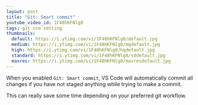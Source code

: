 ```yaml
---
layout: post
title: "Git: Smart commit"
youtube_video_id: 1F48hKFNlg8
tags: git scm setting
thumbnails:
  default: https://i.ytimg.com/vi/1F48hKFNlg8/default.jpg
  medium: https://i.ytimg.com/vi/1F48hKFNlg8/mqdefault.jpg
  high: https://i.ytimg.com/vi/1F48hKFNlg8/hqdefault.jpg
  standard: https://i.ytimg.com/vi/1F48hKFNlg8/sddefault.jpg
  maxres: https://i.ytimg.com/vi/1F48hKFNlg8/maxresdefault.jpg
---
```


When you enabled `Git: Smart commit`, VS Code will automatically commit all changes if you have not staged anything while trying to make a commit.

This can really save some time depending on your preferred git workflow.